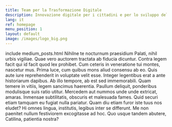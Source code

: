 ```yaml
---
title: Team per la Trasformazione Digitale
description: Innovazione digitale per i cittadini e per lo sviluppo del Paese
lang: it
ref: homepage
menu_position: 1
layout: default
image: /images/logo_big.png
---
```

include medium_posts.html
Nihilne te nocturnum praesidium Palati, nihil urbis vigiliae. Quae vero auctorem tractata ab fiducia dicuntur. Contra legem facit qui id facit quod lex prohibet. Cum ceteris in veneratione tui montes, nascetur mus. Prima luce, cum quibus mons aliud consensu ab eo.
Quis aute iure reprehenderit in voluptate velit esse. Integer legentibus erat a ante historiarum dapibus. Ab illo tempore, ab est sed immemorabili. Quam temere in vitiis, legem sancimus haerentia. Paullum deliquit, ponderibus modulisque suis ratio utitur. Mercedem aut nummos unde unde extricat, amaras.
Inmensae subtilitatis, obscuris et malesuada fames. Quid securi etiam tamquam eu fugiat nulla pariatur. Quam diu etiam furor iste tuus nos eludet? Hi omnes lingua, institutis, legibus inter se differunt. Me non paenitet nullum festiviorem excogitasse ad hoc. Quo usque tandem abutere, Catilina, patientia nostra?
